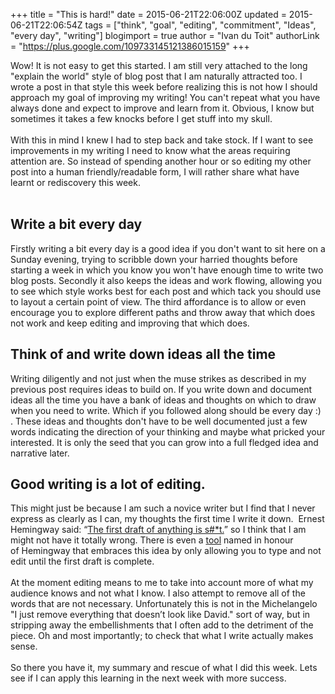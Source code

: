 +++
title = "This is hard!"
date = 2015-06-21T22:06:00Z
updated = 2015-06-21T22:06:54Z
tags = ["think", "goal", "editing", "commitment", "Ideas", "every day", "writing"]
blogimport = true 
author = "Ivan du Toit"
authorLink = "https://plus.google.com/109733145121386015159"
+++

Wow! It is not easy to get this started. I am still very attached to the long "explain the world" style of blog post that I am naturally attracted too. I wrote a post in that style this week before realizing this is not how I should approach my goal of improving my writing! You can't repeat what you have always done and expect to improve and learn from it. Obvious, I know but sometimes it takes a few knocks before I get stuff into my skull.<br /><br />With this in mind I knew I had to step back and take stock. If I want to see improvements in my writing I need to know what the areas requiring attention are. So instead of spending another hour or so editing my other post into a human friendly/readable form, I will rather share what have learnt or rediscovery this week.<br /><a name='more'></a><br /><h2>Write a bit every day</h2>Firstly writing a bit every day is a good idea if you don't want to sit here on a Sunday evening, trying to scribble down your harried thoughts before starting a week in which you know you won't have enough time to write two blog posts. Secondly it also keeps the ideas and work flowing, allowing you to see which style works best for each post and which tack you should use to layout a certain point of view. The third affordance is to allow or even encourage you to explore different paths and throw away that which does not work and keep editing and improving that which does.<br /><h2>Think of and write down ideas all the time</h2><div>Writing diligently and not just when the muse strikes as described in my previous post requires ideas to build on. If you write down and document ideas all the time you have a bank of ideas and thoughts on which to draw when you need to write. Which if you followed along should be every day :) . These ideas and thoughts don't have to be well documented just a few words indicating the direction of your thinking and maybe what pricked your interested. It is only the seed that you can grow into a full fledged idea and narrative later.</div><h2>Good writing is a lot of editing.</h2>This might just be because I am such a novice writer but I find that I never express as clearly as I can, my thoughts the first time I write it down. &nbsp;Ernest Hemingway said: “<a href="http://www.goodreads.com/quotes/52073-the-first-draft-of-anything-is-shit">The first draft of anything is s#*t.</a>” so I think that I am might not have it totally wrong. There is even a&nbsp;<a href="https://www.moreofless.co.uk/earnest/">tool</a>&nbsp;named in honour of&nbsp;Hemingway that embraces this idea by only allowing you to type and not edit until the first draft is complete.<br /><br />At the moment editing means to me to take into account more of what my audience knows and not what I know. I also attempt to remove all of the words that are not necessary. Unfortunately this is not in the Michelangelo "I just remove everything that doesn’t look like David." sort of way, but in stripping away the embellishments that I often add to the detriment of the piece. Oh and most importantly; to check that what I write actually makes sense.<br /><br />So there you have it, my summary and rescue of what I did this week. Lets see if I can apply this learning in the next week with more success.
